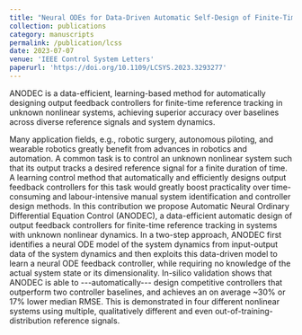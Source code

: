 ```yaml
---
title: "Neural ODEs for Data-Driven Automatic Self-Design of Finite-Time Output Feedback Control for Unknown Nonlinear Dynamics"
collection: publications
category: manuscripts
permalink: /publication/lcss
date: 2023-07-07
venue: 'IEEE Control System Letters'
paperurl: 'https://doi.org/10.1109/LCSYS.2023.3293277'
---
```


ANODEC is a data-efficient, learning-based method for automatically designing output feedback controllers for finite-time reference tracking in unknown nonlinear systems, achieving superior accuracy over baselines across diverse reference signals and system dynamics.

Many application fields, e.g., robotic surgery, autonomous piloting, and wearable robotics greatly benefit from advances in robotics and automation. A common task is to control an unknown nonlinear system such that its output tracks a desired reference signal for a finite duration of time. A learning control method that automatically and efficiently designs output feedback controllers for this task would greatly boost practicality over time-consuming and labour-intensive manual system identification and controller design methods. In this contribution we propose Automatic Neural Ordinary Differential Equation Control (ANODEC), a data-efficient automatic design of output feedback controllers for finite-time reference tracking in systems with unknown nonlinear dynamics. 
In a two-step approach, ANODEC first identifies a neural ODE model of the system dynamics from input-output data of the system dynamics and then exploits this data-driven model to learn a neural ODE feedback controller, while requiring no knowledge of the actual system state or its dimensionality. 
In-silico validation shows that ANODEC is able to ---automatically--- design competitive controllers that outperform two controller baselines, and achieves an on average ~30% or 17% lower median RMSE.
This is demonstrated in four different nonlinear systems using multiple, qualitatively different and even out-of-training-distribution reference signals.
